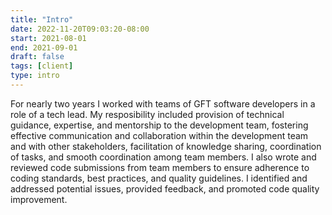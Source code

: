 ```yaml
---
title: "Intro"
date: 2022-11-20T09:03:20-08:00
start: 2021-08-01
end: 2021-09-01
draft: false
tags: [client]
type: intro
---
```


For nearly two years I worked with teams of GFT software developers in a role of a tech lead. My resposibility included provision of technical guidance, expertise, and mentorship to the development team, fostering effective communication and collaboration within the development team and with other stakeholders, facilitation of knowledge sharing, coordination of tasks, and smooth coordination among team members. I also wrote and reviewed code submissions from team members to ensure adherence to coding standards, best practices, and quality guidelines. I identified and addressed potential issues, provided feedback, and promoted code quality improvement.
